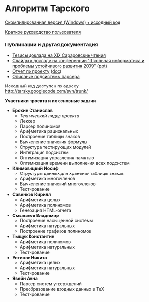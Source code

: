 # Алгоритм Тарского #

[Скомпилированная версия (Windows) + исходный код](http://tarsky.googlecode.com/files/tarski.zip)

[Краткое руководство пользователя](QuickManual.md)

### Публикации и другая документация ###
  * [Тезисы доклада на XIX Сараровские чтения](http://tarsky.googlecode.com/files/tarski_1251.pdf)
  * [Слайды к докладу на конференции "Школьная информатика и проблемы устойчивого развития 2009"](http://tarsky.googlecode.com/svn/trunk/docs/SIPSD-2009-slides.pdf) ([ppt](http://tarsky.googlecode.com/svn/trunk/docs/%D0%90%D0%BB%D0%B3%D0%BE%D1%80%D0%B8%D1%82%D0%BC%20%D0%A2%D0%B0%D1%80%D1%81%D0%BA%D0%BE%D0%B3%D0%BE.ppt))
  * [Отчет по проекту](http://tarsky.googlecode.com/svn/trunk/docs/report-2.pdf) ([doc](http://tarsky.googlecode.com/svn/trunk/docs/tarsky.doc))
  * [Описание подсистемы парсера](http://tarsky.googlecode.com/svn/trunk/docs/parser_report/texx.pdf)

Исходный код доступен по адресу http://tarsky.googlecode.com/svn/trunk/

**Участники проекта и их основные задачи**

  * **Ерохин Станислав**
    * _Технический лидер проекта_
    * Лексер
    * Парсер полиномов
    * Арифметика рациональных
    * Построение таблицы знаков
    * Вычисление значения формулы
    * Структура тестирующих модулей
    * Интеграция подсистем
    * Оптимизация управления памятью
    * Оптимизация времени выполнения всех подсистем
  * **Климовицкий Иосиф**
    * Структуры данных для хранения таблицы знаков
    * Арифметика многочленов
    * Вычисление значений многочленов
    * Тестирование
  * **Савенков Кирилл**
    * Арифметика целых
    * Арифметика полиномов
    * Генерация HTML-отчета
  * **Смыкалов Владимир**
    * Построение насыщенной системы
    * Арифметика натуральных
    * Построение графиков полиномов
  * **Тыщук Константин**
    * Арифметика полиномов
    * Арифметика натуральных
    * Тестирование
  * **Устинов Никита**
    * Арифметика целых
    * Арифметика натуральных
    * Тестирование
  * **Явейн Анна**
    * Парсер систем утверждений
    * Преобразование входных данных в TeX
    * Тестирование